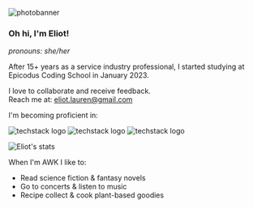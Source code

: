 <img
  src="[image](https://user-images.githubusercontent.com/121843232/221113890-43c37946-534d-4c2e-baef-7146b4923b86.png)"
  alt="photobanner"
  style="display: inline-block; margin: 0 auto; max-width: 300px">

### Oh hi, I'm Eliot! 
_pronouns: she/her_

After 15+ years as a service industry professional, I started studying at Epicodus Coding School in January 2023.

I love to collaborate and receive feedback.
<br>Reach me at: eliot.lauren@gmail.com

I'm becoming proficient in:

![techstack logo](https://readme-components.vercel.app/api?component=logo&logo=react&fill=BD4A0B)
![techstack logo](https://readme-components.vercel.app/api?component=logo&logo=CSharp&fill=BD4A0B)
![techstack logo](https://readme-components.vercel.app/api?component=logo&logo=JavaScript&fill=BD4A0B)


![Eliot's stats](https://github-readme-stats.vercel.app/api?username=elgrons&show_icons=true&theme=calm)

When I'm AWK I like to:
- Read science fiction & fantasy novels 
- Go to concerts & listen to music
- Recipe collect & cook plant-based goodies
